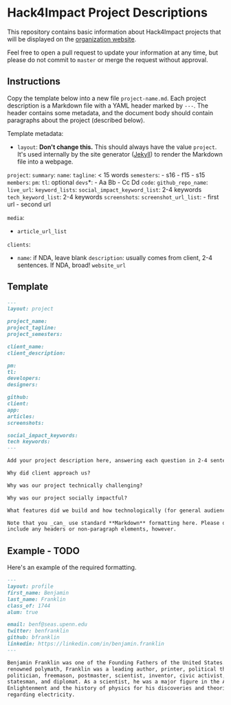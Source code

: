 # Hack4Impact Project Descriptions

This repository contains basic information about Hack4Impact projects that will
be displayed on the [organization website](http://hack4impact.org/projects).

Feel free to open a pull request to update your information at any time, but
please do not commit to `master` or merge the request without approval.


## Instructions

Copy the template below into a new file `project-name.md`. Each project description
is a Markdown file with a YAML header marked by `---`. The header contains some
metadata, and the document body should contain paragraphs about the project
(described below).

Template metadata:
- `layout`: **Don't change this.** This should always have the value `project`.
  It's used internally by the site generator ([Jekyll](https://jekyllrb.com/))
  to render the Markdown file into a webpage.

`project`:
  `summary`:
    `name`:
    `tagline`: < 15 words
    `semesters`:
      - s16
      - f15
      - s15
  `members`:
    `pm`:
    `tl`: optional
    `devs`*:
      - Aa Bb
      - Cc Dd
  `code`:
    `github_repo_name`:
    `live_url`:
  `keyword_lists`:
    `social_impact_keyword_list`: 2-4 keywords
    `tech_keyword_list`: 2-4 keywords
  `screenshots`:
    `screenshot_url_list`:
      - first url
      - second url
    
  `media`:
    
- `article_url_list`

`clients`:
  - `name`: if NDA, leave blank
    `description`: usually comes from client, 2-4 sentences. If NDA, broad!
    `website_url`

## Template

```markdown
---
layout: project

project_name:
project_tagline:
project_semesters:

client_name:
client_description:

pm:
tl:
developers:
designers:

github:
client:
app:
articles:
screenshots:

social_impact_keywords:
tech keywords:
---

Add your project description here, answering each question in 2-4 sentences.

Why did client approach us?

Why was our project technically challenging?

Why was our project socially impactful?

What features did we build and how technologically (for general audience)?

Note that you _can_ use standard **Markdown** formatting here. Please don't
include any headers or non-paragraph elements, however.

```

## Example - TODO

Here's an example of the required formatting.

```markdown
---
layout: profile
first_name: Benjamin
last_name: Franklin
class_of: 1744
alum: true

email: benf@seas.upenn.edu
twitter: benfranklin
github: bfranklin
linkedin: https://linkedin.com/in/benjamin.franklin
---

Benjamin Franklin was one of the Founding Fathers of the United States. A
renowned polymath, Franklin was a leading author, printer, political theorist,
politician, freemason, postmaster, scientist, inventor, civic activist,
statesman, and diplomat. As a scientist, he was a major figure in the American
Enlightenment and the history of physics for his discoveries and theories
regarding electricity.
```
